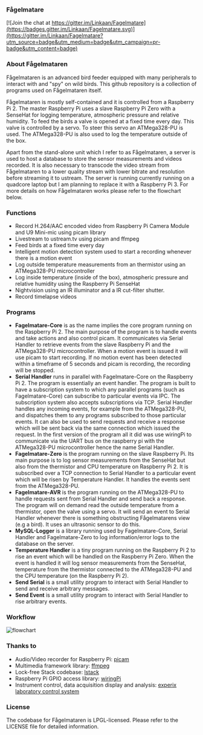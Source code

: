 ### Fågelmatare

[![Join the chat at https://gitter.im/Linkaan/Fagelmatare](https://badges.gitter.im/Linkaan/Fagelmatare.svg)](https://gitter.im/Linkaan/Fagelmatare?utm_source=badge&utm_medium=badge&utm_campaign=pr-badge&utm_content=badge)

### About Fågelmataren

Fågelmataren is an advanced bird feeder equipped with many peripherals to interact with and "spy" on wild birds. This github repository is a collection of programs used on Fågelmataren itself.

Fågelmataren is mostly self-contained and it is controlled from a Raspberry Pi 2. The master Raspberry Pi uses a slave Raspberry Pi Zero with a SenseHat for logging temperature, atmospheric pressure and relative humidity. To feed the birds a valve is opened at a fixed time every day. This valve is controlled by a servo. To steer this servo an ATMega328-PU is used. The ATMega328-PU is also used to log the temperature outside of the box.

Apart from the stand-alone unit which I refer to as Fågelmataren, a server is used to host a database to store the sensor measurements and videos recorded. It is also necessary to transcode the video stream from Fågelmataren to a lower quality stream with lower bitrate and resolution before streaming it to ustream. The server is running currently running on a quadcore laptop but I am planning to replace it with a Raspberry Pi 3. For more details on how Fågelmataren works please refer to the flowchart below.

### Functions

- Record H.264/AAC encoded video from Raspberry Pi Camera Module and U9 Mini-mic using picam library
- Livestream to ustream.tv using picam and ffmpeg
- Feed birds at a fixed time every day
- Intelligent motion detection system used to start a recording whenever there is a motion event
- Log outside temperature measurements from an thermistor using an ATMega328-PU microcontroller
- Log inside temperature (inside of the box), atmospheric pressure and relative humidity using the
  Raspberry Pi SenseHat
- Nightvision using an IR illuminator and a IR cut-filter shutter.
- Record timelapse videos

### Programs

- **Fagelmatare-Core** is as the name implies the core program running on the Raspberry Pi 2. The main purpose of the program is to handle events and take actions and also control picam. It communicates via Serial Handler to retrieve events from the slave Raspberry Pi and the ATMega328-PU microcontroller. When a motion event is issued it will use picam to start recording. If no motion event has been detected within a timeframe of 5 seconds and picam is recording, the recording will be stopped.
- **Serial Handler** runs in parallel with Fagelmatare-Core on the Raspberry Pi 2. The program is essentially an event handler. The program is built to have a subscription system to which any parallel programs (such as Fagelmatare-Core) can subscribe to particular events via IPC. The subscription system also accepts subscriptions via TCP. Serial Handler handles any incoming events, for example from the ATMega328-PU, and dispatches them to any programs subscribed to those particular events. It can also be used to send requests and receive a response which will be sent back via the same connection which issued the request. In the first version of the program all it did was use wiringPi to communicate via the UART bus on the raspberry pi with the ATMega328-PU microcontroller hence the name Serial Handler.
- **Fagelmatare-Zero** is the program running on the slave Raspberry Pi. Its main purpose is to log sensor measurements from the SenseHat but also from the thermistor and CPU temperature on Raspberry Pi 2. It is subscribed over a TCP connection to Serial Handler to a particular event which will be risen by Temperature Handler. It handles the events sent from the ATMega328-PU.
- **Fagelmatare-AVR** is the program running on the ATMega328-PU to handle requests sent from Serial Handler and send back a response. The program will on demand read the outside temperature from a thermistor, open the valve using a servo. It will send an event to Serial Handler whenever there is something obstructing Fågelmatarens view (e.g a bird). It uses an ultrasonic sensor to do this.
- **MySQL-Logger** is a library running used by Fagelmatare-Core, Serial Handler and Fagelmatare-Zero to log information/error logs to the database on the server.
- **Temperature Handler** is a tiny program running on the Raspberry Pi 2 to rise an event which will be handled on the Raspberry Pi Zero. When the event is handled it will log sensor measurements from the SenseHat, temperature from the thermistor connected to the ATMega328-PU and the CPU temperature (on the Raspberry Pi 2).
- **Send Serial** is a small utility program to interact with Serial Handler to send and receive arbitrary messages.
- **Send Event** is a small utility program to interact with Serial Handler to rise arbitrary events.

### Workflow
![flowchart](http://i.imgur.com/QGEeTjX.png)

### Thanks to
- Audio/Video recorder for Raspberry Pi: [picam](https://github.com/iizukanao/picam)
- Multimedia framework library: [ffmpeg](https://github.com/FFmpeg/FFmpeg)
- Lock-free Stack codebase: [lstack](https://github.com/skeeto/lstack)
- Raspberry Pi GPIO access library: [wiringPi](https://projects.drogon.net/raspberry-pi/wiringpi/)
- Instrument control, data acquisition display and analysis: [experix laboratory control system](https://sourceforge.net/projects/experix/)

### License
The codebase for Fågelmataren is LPGL-licensed. Please refer to the LICENSE file for detailed information.
